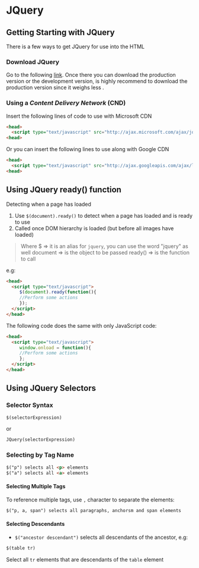 # JQuery

## Getting Starting with JQuery

There is a few ways to get JQuery for use into the HTML

###  Download JQuery
Go to the following  [link](https://jquery.com/download). Once there you can download the production version or the development version, is highly recommend to download the production version since it weighs less .

### Using a *Content Delivery Network* (CND)
Insert the following lines of code to use with Microsoft CDN

```html
<head>
  <script type="text/javascript" src="http://ajax.microsoft.com/ajax/jquery/jquery-[version].js"></script>
<head>
```

Or you can insert the following lines to use along with Google CDN

```html
<head>
  <script type="text/javascript" src="http://ajax.googleapis.com/ajax/libs/jquery/[version]/jquery.min.js"></script>
<head>
```
## Using JQuery ready() function

Detecting when a page has loaded
1. Use `$(document).ready()` to detect when a page has loaded and is ready to use
2. Called once DOM hierarchy is loaded (but before all images have loaded)

> Where 
> $ => it is an alias for `jquery`, you can use the word "jquery" as well
> document => is the object to be passed
> ready() => is the function to call

e.g:
```html
<head>
  <script type="text/javascript">
     $(document).ready(function(){
     //Perform some actions
     });
  </script>
</head>
```

The following code does the same with only JavaScript code:
```html
<head>
  <script type="text/javascript">
     window.onload = function(){
     //Perform some actions
     };
  </script>
</head>
```



## Using JQuery Selectors

### Selector Syntax

```html
$(selectorExpression)
```

or

```html
JQuery(selectorExpression)
```

### Selecting by Tag Name

```html
$("p") selects all <p> elements
$("a") selects all <a> elements
```

#### Selecting Multiple Tags

To reference multiple tags, use `,` character to separate the elements:

```html
$("p, a, span") selects all paragraphs, anchorsm and span elements
```

#### Selecting Descendants

- `$("ancestor descendant")` selects all descendants of the ancestor, e.g:

```html
$(table tr)
```

Select all `tr` elements that are descendants of the `table` element